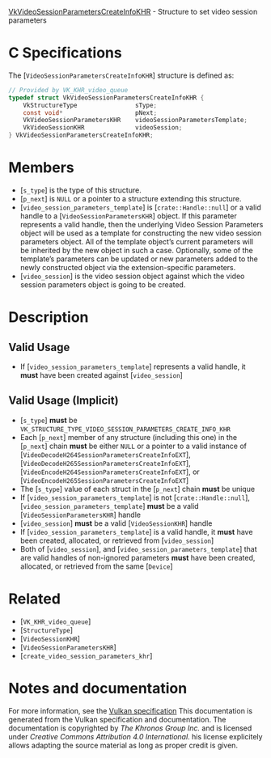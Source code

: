 [VkVideoSessionParametersCreateInfoKHR](https://www.khronos.org/registry/vulkan/specs/1.3-extensions/man/html/VkVideoSessionParametersCreateInfoKHR.html) - Structure to set video session parameters

# C Specifications
The [`VideoSessionParametersCreateInfoKHR`] structure is defined as:
```c
// Provided by VK_KHR_video_queue
typedef struct VkVideoSessionParametersCreateInfoKHR {
    VkStructureType                sType;
    const void*                    pNext;
    VkVideoSessionParametersKHR    videoSessionParametersTemplate;
    VkVideoSessionKHR              videoSession;
} VkVideoSessionParametersCreateInfoKHR;
```

# Members
- [`s_type`] is the type of this structure.
- [`p_next`] is `NULL` or a pointer to a structure extending this structure.
- [`video_session_parameters_template`] is [`crate::Handle::null`] or a valid handle to a [`VideoSessionParametersKHR`] object. If this parameter represents a valid handle, then the underlying Video Session Parameters object will be used as a template for constructing the new video session parameters object. All of the template object’s current parameters will be inherited by the new object in such a case. Optionally, some of the template’s parameters can be updated or new parameters added to the newly constructed object via the extension-specific parameters.
- [`video_session`] is the video session object against which the video session parameters object is going to be created.

# Description
## Valid Usage
-    If [`video_session_parameters_template`] represents a valid handle, it  **must**  have been created against [`video_session`]

## Valid Usage (Implicit)
-  [`s_type`] **must**  be `VK_STRUCTURE_TYPE_VIDEO_SESSION_PARAMETERS_CREATE_INFO_KHR`
-    Each [`p_next`] member of any structure (including this one) in the [`p_next`] chain  **must**  be either `NULL` or a pointer to a valid instance of [`VideoDecodeH264SessionParametersCreateInfoEXT`], [`VideoDecodeH265SessionParametersCreateInfoEXT`], [`VideoEncodeH264SessionParametersCreateInfoEXT`], or [`VideoEncodeH265SessionParametersCreateInfoEXT`]
-    The [`s_type`] value of each struct in the [`p_next`] chain  **must**  be unique
-    If [`video_session_parameters_template`] is not [`crate::Handle::null`], [`video_session_parameters_template`] **must**  be a valid [`VideoSessionParametersKHR`] handle
-  [`video_session`] **must**  be a valid [`VideoSessionKHR`] handle
-    If [`video_session_parameters_template`] is a valid handle, it  **must**  have been created, allocated, or retrieved from [`video_session`]
-    Both of [`video_session`], and [`video_session_parameters_template`] that are valid handles of non-ignored parameters  **must**  have been created, allocated, or retrieved from the same [`Device`]

# Related
- [`VK_KHR_video_queue`]
- [`StructureType`]
- [`VideoSessionKHR`]
- [`VideoSessionParametersKHR`]
- [`create_video_session_parameters_khr`]

# Notes and documentation
For more information, see the [Vulkan specification](https://www.khronos.org/registry/vulkan/specs/1.3-extensions/html/vkspec.html)
This documentation is generated from the Vulkan specification and documentation.
The documentation is copyrighted by *The Khronos Group Inc.* and is licensed under *Creative Commons Attribution 4.0 International*.
his license explicitely allows adapting the source material as long as proper credit is given.
        